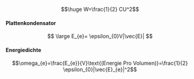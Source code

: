 $$\huge
W=\frac{1}{2} CU^2$$
#### Plattenkondensator
$$
\large
E_{e}= \epsilon_{0}V|\vec{E}|
$$
#### Energiedichte
$$\omega_{e}=\frac{E_{e}}{V}\text{(Energie Pro Volumen)}=\frac{1}{2} \epsilon_{0}|\vec{E}_{e}|^2$$